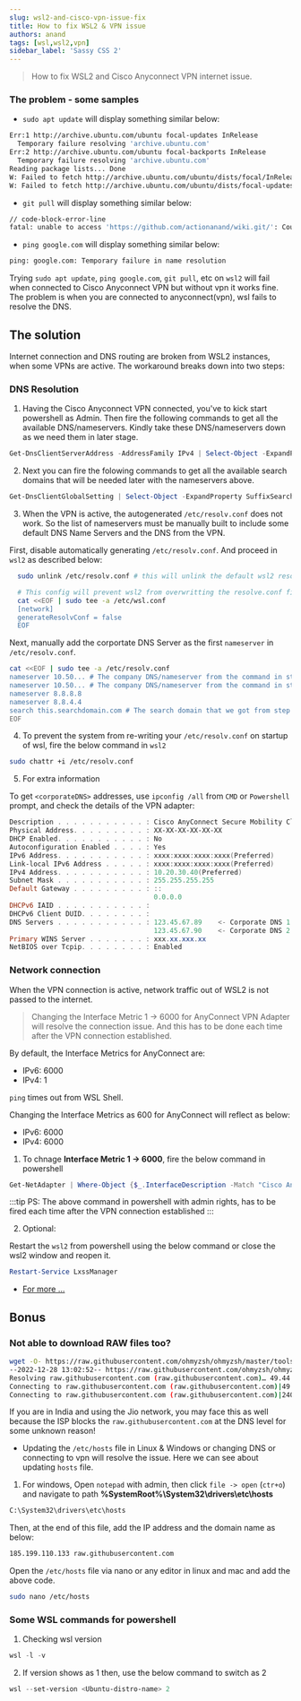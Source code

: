 ```yaml
---
slug: wsl2-and-cisco-vpn-issue-fix
title: How to fix WSL2 & VPN issue
authors: anand
tags: [wsl,wsl2,vpn]
sidebar_label: 'Sassy CSS 2'
---
```


> How to fix WSL2 and Cisco Anyconnect VPN internet issue.

### The problem - some samples

* `sudo apt update` will display something similar below:

```bash showLineNumbers
Err:1 http://archive.ubuntu.com/ubuntu focal-updates InRelease
  Temporary failure resolving 'archive.ubuntu.com'
Err:2 http://archive.ubuntu.com/ubuntu focal-backports InRelease
  Temporary failure resolving 'archive.ubuntu.com'
Reading package lists... Done
W: Failed to fetch http://archive.ubuntu.com/ubuntu/dists/focal/InRelease  Temporary failure   resolving 'archive.ubuntu.com'
W: Failed to fetch http://archive.ubuntu.com/ubuntu/dists/focal-updates/InRelease  Temporary   failure resolving 'archive.ubuntu.com'
```

* `git pull` will display something similar below:

```bash
// code-block-error-line
fatal: unable to access 'https://github.com/actionanand/wiki.git/': Could not resolve host: github.com
```

* `ping google.com` will display something similar below:

```bash
ping: google.com: Temporary failure in name resolution
```
<!--truncate-->

Trying `sudo apt update`, `ping google.com`, `git pull`, etc on `wsl2` will fail when connected to Cisco Anyconnect VPN but without vpn it works fine. The problem is when you are connected to anyconnect(vpn), wsl fails to resolve the DNS.

## The solution

Internet connection and DNS routing are broken from WSL2 instances, when some VPNs are active. The workaround breaks down into two steps:

### DNS Resolution

1. Having the Cisco Anyconnect VPN connected, you've to kick start powershell as Admin. Then fire the following commands to get all the available DNS/nameservers. Kindly take these DNS/nameservers down as we need them in later stage.

```powershell
Get-DnsClientServerAddress -AddressFamily IPv4 | Select-Object -ExpandProperty ServerAddresses
```

2. Next you can fire the folowing commands to get all the available search domains that will be needed later with the nameservers above.

```powershell
Get-DnsClientGlobalSetting | Select-Object -ExpandProperty SuffixSearchList
```

3. When the VPN is active, the autogenerated `/etc/resolv.conf` does not work. So the list of nameservers must be manually built to include some default DNS Name Servers and the DNS from the VPN.

First, disable automatically generating `/etc/resolv.conf`. And proceed in `wsl2` as described below:

```bash
  sudo unlink /etc/resolv.conf # this will unlink the default wsl2 resolv.conf
```

```bash title='/etc/resolv.conf'
  # This config will prevent wsl2 from overwritting the resolve.conf file everytime you start wsl2
  cat <<EOF | sudo tee -a /etc/wsl.conf
  [network]
  generateResolvConf = false
  EOF
```

Next, manually add the corportate DNS Server as the first `nameserver` in `/etc/resolv.conf`.

```bash title='/etc/resolv.conf'
cat <<EOF | sudo tee -a /etc/resolv.conf
nameserver 10.50... # The company DNS/nameserver from the command in step 1
nameserver 10.50... # The company DNS/nameserver from the command in step 1
nameserver 8.8.8.8
nameserver 8.8.4.4
search this.searchdomain.com # The search domain that we got from step 2
EOF
```

4. To prevent the system from re-writing your `/etc/resolv.conf` on startup of wsl, fire the below command in `wsl2`

```bash
sudo chattr +i /etc/resolv.conf
```

5. For extra information

To get `<corporateDNS>` addresses, use `ipconfig /all` from `CMD` or `Powershell` prompt, and check the details of the VPN adapter:

```powershell
Description . . . . . . . . . . . : Cisco AnyConnect Secure Mobility Client Virtual Miniport Adapter for Windows x64
Physical Address. . . . . . . . . : XX-XX-XX-XX-XX-XX
DHCP Enabled. . . . . . . . . . . : No
Autoconfiguration Enabled . . . . : Yes
IPv6 Address. . . . . . . . . . . : xxxx:xxxx:xxxx:xxxx(Preferred)
Link-local IPv6 Address . . . . . : xxxx:xxxx:xxxx:xxxx(Preferred)
IPv4 Address. . . . . . . . . . . : 10.20.30.40(Preferred)
Subnet Mask . . . . . . . . . . . : 255.255.255.255
Default Gateway . . . . . . . . . : ::
                                    0.0.0.0
DHCPv6 IAID . . . . . . . . . . . :
DHCPv6 Client DUID. . . . . . . . : 
DNS Servers . . . . . . . . . . . : 123.45.67.89    <- Corporate DNS 1
                                    123.45.67.90    <- Corporate DNS 2
Primary WINS Server . . . . . . . : xxx.xx.xxx.xx
NetBIOS over Tcpip. . . . . . . . : Enabled
```

### Network connection

When the VPN connection is active, network traffic out of WSL2 is not passed to the internet.

> Changing the Interface Metric 1 -> 6000 for AnyConnect VPN Adapter will resolve the connection issue. And  this has to be done each time after the VPN connection established.

By default, the Interface Metrics for AnyConnect are:
- IPv6: 6000
- IPv4: 1

`ping` times out from WSL Shell.

Changing the Interface Metrics as 600 for AnyConnect will reflect as below:
- IPv6: 6000
- IPv4: 6000

1. To chnage **Interface Metric 1 -> 6000**, fire the below command in powershell

```powershell
Get-NetAdapter | Where-Object {$_.InterfaceDescription -Match "Cisco AnyConnect"} | Set-NetIPInterface -InterfaceMetric 6000
```
:::tip
PS: The above command in powershell with admin rights, has to be fired each time after the VPN connection established
:::

2. Optional: 

Restart the `wsl2` from powershell using the below command or close the wsl2 window and reopen it.

```powershell
Restart-Service LxssManager
```

* [For more ...](https://gist.github.com/machuu/7663aa653828d81efbc2aaad6e3b1431)

## Bonus

### Not able to download RAW files too?

```bash
wget -O- https://raw.githubusercontent.com/ohmyzsh/ohmyzsh/master/tools/install.sh
--2022-12-28 13:02:52-- https://raw.githubusercontent.com/ohmyzsh/ohmyzsh/master/tools/install.sh
Resolving raw.githubusercontent.com (raw.githubusercontent.com)… 49.44.79.236, 2405:200:1607:2820:41::36
Connecting to raw.githubusercontent.com (raw.githubusercontent.com)|49.44.79.236|:443… failed: Connection timed out.
Connecting to raw.githubusercontent.com (raw.githubusercontent.com)|2405:200:1607:2820:41::36|:443… failed: Network is unreachable.
```

If you are in India and using the Jio network, you may face this as well because the ISP blocks the `raw.githubusercontent.com` at the DNS level for some unknown reason!


* Updating the `/etc/hosts` file in Linux & Windows or changing DNS or connecting to vpn will resolve the issue. Here we can see about updating `hosts` file.

1. For windows, Open `notepad` with admin, then click `file -> open` (`ctr+o`) and navigate to path **%SystemRoot%\System32\drivers\etc\hosts**

```bash
C:\System32\drivers\etc\hosts
```

Then, at the end of this file, add the IP address and the domain name as below:

```bash
185.199.110.133 raw.githubusercontent.com
```

Open the `/etc/hosts` file via nano or any editor in linux and mac and add the above code.

```bash
sudo nano /etc/hosts
```

### Some WSL commands for powershell

1. Checking wsl version

```powershell
wsl -l -v
```

2. If version shows as 1 then, use the below command to switch as 2

```powershell
wsl --set-version <Ubuntu-distro-name> 2
```
